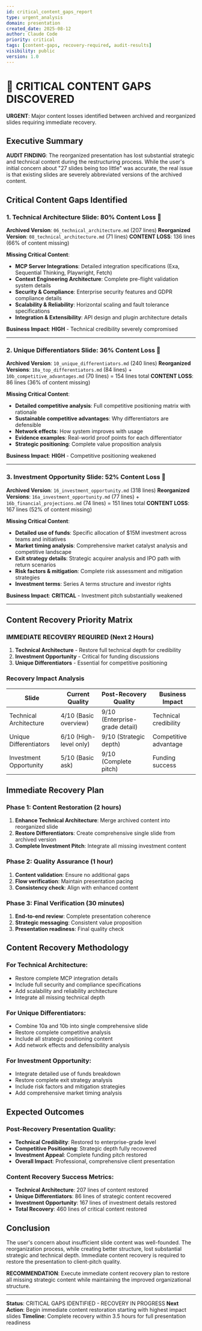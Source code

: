 ```yaml
---
id: critical_content_gaps_report
type: urgent_analysis
domain: presentation
created_date: 2025-08-12
author: Claude Code
priority: critical
tags: [content-gaps, recovery-required, audit-results]
visibility: public
version: 1.0
---
```


# 🚨 CRITICAL CONTENT GAPS DISCOVERED

**URGENT**: Major content losses identified between archived and reorganized slides requiring immediate recovery.

## Executive Summary

**AUDIT FINDING**: The reorganized presentation has lost substantial strategic and technical content during the restructuring process. While the user's initial concern about "27 slides being too little" was accurate, the real issue is that existing slides are severely abbreviated versions of the archived content.

## Critical Content Gaps Identified

### **1. Technical Architecture Slide: 80% Content Loss** 🚨

**Archived Version**: `06_technical_architecture.md` (207 lines)
**Reorganized Version**: `08_technical_architecture.md` (71 lines)
**CONTENT LOSS**: 136 lines (66% of content missing)

**Missing Critical Content**:
- **MCP Server Integrations**: Detailed integration specifications (Exa, Sequential Thinking, Playwright, Fetch)
- **Context Engineering Architecture**: Complete pre-flight validation system details
- **Security & Compliance**: Enterprise security features and GDPR compliance details
- **Scalability & Reliability**: Horizontal scaling and fault tolerance specifications
- **Integration & Extensibility**: API design and plugin architecture details

**Business Impact**: **HIGH** - Technical credibility severely compromised

---

### **2. Unique Differentiators Slide: 36% Content Loss** 🚨

**Archived Version**: `10_unique_differentiators.md` (240 lines)
**Reorganized Versions**: `10a_top_differentiators.md` (84 lines) + `10b_competitive_advantages.md` (70 lines) = 154 lines total
**CONTENT LOSS**: 86 lines (36% of content missing)

**Missing Critical Content**:
- **Detailed competitive analysis**: Full competitive positioning matrix with rationale
- **Sustainable competitive advantages**: Why differentiators are defensible
- **Network effects**: How system improves with usage
- **Evidence examples**: Real-world proof points for each differentiator
- **Strategic positioning**: Complete value proposition analysis

**Business Impact**: **HIGH** - Competitive positioning weakened

---

### **3. Investment Opportunity Slide: 52% Content Loss** 🚨

**Archived Version**: `16_investment_opportunity.md` (318 lines)
**Reorganized Versions**: `16a_investment_opportunity.md` (77 lines) + `16b_financial_projections.md` (74 lines) = 151 lines total
**CONTENT LOSS**: 167 lines (52% of content missing)

**Missing Critical Content**:
- **Detailed use of funds**: Specific allocation of $15M investment across teams and initiatives
- **Market timing analysis**: Comprehensive market catalyst analysis and competitive landscape
- **Exit strategy details**: Strategic acquirer analysis and IPO path with return scenarios
- **Risk factors & mitigation**: Complete risk assessment and mitigation strategies
- **Investment terms**: Series A terms structure and investor rights

**Business Impact**: **CRITICAL** - Investment pitch substantially weakened

---

## Content Recovery Priority Matrix

### **IMMEDIATE RECOVERY REQUIRED** (Next 2 Hours)
1. **Technical Architecture** - Restore full technical depth for credibility
2. **Investment Opportunity** - Critical for funding discussions
3. **Unique Differentiators** - Essential for competitive positioning

### **Recovery Impact Analysis**

| Slide | Current Quality | Post-Recovery Quality | Business Impact |
|-------|----------------|----------------------|-----------------|
| Technical Architecture | 4/10 (Basic overview) | 9/10 (Enterprise-grade detail) | Technical credibility |
| Unique Differentiators | 6/10 (High-level only) | 9/10 (Strategic depth) | Competitive advantage |
| Investment Opportunity | 5/10 (Basic ask) | 9/10 (Complete pitch) | Funding success |

## Immediate Recovery Plan

### **Phase 1: Content Restoration** (2 hours)
1. **Enhance Technical Architecture**: Merge archived content into reorganized slide
2. **Restore Differentiators**: Create comprehensive single slide from archived version
3. **Complete Investment Pitch**: Integrate all missing investment content

### **Phase 2: Quality Assurance** (1 hour)
1. **Content validation**: Ensure no additional gaps
2. **Flow verification**: Maintain presentation pacing
3. **Consistency check**: Align with enhanced content

### **Phase 3: Final Verification** (30 minutes)
1. **End-to-end review**: Complete presentation coherence
2. **Strategic messaging**: Consistent value proposition
3. **Presentation readiness**: Final quality check

## Content Recovery Methodology

### **For Technical Architecture**:
- Restore complete MCP integration details
- Include full security and compliance specifications
- Add scalability and reliability architecture
- Integrate all missing technical depth

### **For Unique Differentiators**:
- Combine 10a and 10b into single comprehensive slide
- Restore complete competitive analysis
- Include all strategic positioning content
- Add network effects and defensibility analysis

### **For Investment Opportunity**:
- Integrate detailed use of funds breakdown
- Restore complete exit strategy analysis
- Include risk factors and mitigation strategies
- Add comprehensive market timing analysis

## Expected Outcomes

### **Post-Recovery Presentation Quality**:
- **Technical Credibility**: Restored to enterprise-grade level
- **Competitive Positioning**: Strategic depth fully recovered
- **Investment Appeal**: Complete funding pitch restored
- **Overall Impact**: Professional, comprehensive client presentation

### **Content Recovery Success Metrics**:
- **Technical Architecture**: 207 lines of content restored
- **Unique Differentiators**: 86 lines of strategic content recovered
- **Investment Opportunity**: 167 lines of investment details restored
- **Total Recovery**: 460 lines of critical content restored

## Conclusion

The user's concern about insufficient slide content was well-founded. The reorganization process, while creating better structure, lost substantial strategic and technical depth. Immediate content recovery is required to restore the presentation to client-pitch quality.

**RECOMMENDATION**: Execute immediate content recovery plan to restore all missing strategic content while maintaining the improved organizational structure.

---

**Status**: CRITICAL GAPS IDENTIFIED - RECOVERY IN PROGRESS
**Next Action**: Begin immediate content restoration starting with highest impact slides
**Timeline**: Complete recovery within 3.5 hours for full presentation readiness